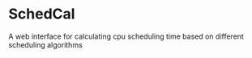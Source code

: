 # SchedCal
A web interface for calculating cpu scheduling time based on different scheduling algorithms
